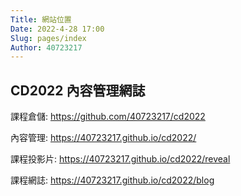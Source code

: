```yaml
---
Title: 網站位置
Date: 2022-4-28 17:00
Slug: pages/index
Author: 40723217
---
```


## CD2022 內容管理網誌

課程倉儲: <a href="https://github.com/40723217/cd2022">https://github.com/40723217/cd2022</a>

內容管理: <a href="https://40723217.github.io/cd2022/">https://40723217.github.io/cd2022/</a>

課程投影片: <a href="https://40723217.github.io/cd2022/reveal">https://40723217.github.io/cd2022/reveal</a>

課程網誌: <a href="https://40723217.github.io/cd2022/blog">https://40723217.github.io/cd2022/blog</a>








